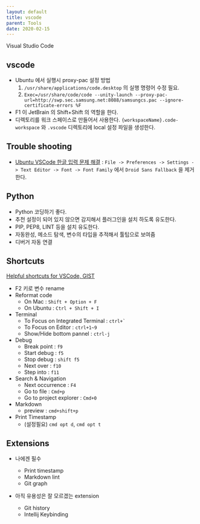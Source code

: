 ```yaml
---
layout: default
title: vscode
parent: Tools
date: 2020-02-15
---
```


Visual Studio Code

## vscode

- Ubuntu 에서 실행시 proxy-pac 설정 방법
  1. `/usr/share/applications/code.desktop` 의 실행 명령어 수정 필요.
  2. `Exec=/usr/share/code/code --unity-launch --proxy-pac-url=http://swp.sec.samsung.net:8088/samsungcs.pac --ignore-certificate-errors %F`
- F1 이 JetBrain 의 Shift+Shift 의 역할을 한다.
- 디렉토리를 워크 스페이스로 만들어서 사용한다. `{workspaceName}.code-workspace` 와 `.vscode` 디렉토리에 local 설정 파일을 생성한다.

## Trouble shooting

- [Ubuntu VSCode 한글 입력 문제 해결](https://blog.naver.com/doogle/220889604173) : `File -> Preferences -> Settings -> Text Editor -> Font -> Font Family` 에서 `Droid Sans Fallback` 을 제거한다.

## Python

- Python 코딩하기 좋다.
- 추천 설정이 되어 있지 않으면 감지해서 플러그인을 설치 하도록 유도한다.
- PIP, PEP8, LINT 등을 설치 유도한다.
- 자동완성, 메소드 탐색, 변수의 타입을 추적해서 툴팁으로 보여줌
- 디버거 자동 연결

## Shortcuts

[Helpful shortcuts for VSCode, GIST](https://gist.github.com/bradtraversy/b28a0a361880141af928ada800a671d9)

- F2 키로 변수 rename
- Reformat code
  - On Mac : `Shift + Option + F`
  - On Ubuntu : `Ctrl + Shift + I`
- Terminal
  - To Focus on Integrated Terminal : ```ctrl+` ```
  - To Focus on Editor : `ctrl+1~9`
  - Show/Hide bottom pannel : `ctrl-j`
- Debug
  - Break point : `f9`
  - Start debug : `f5`
  - Stop debug : `shift f5`
  - Next over : `f10`
  - Step into : `f11`
- Search & Navigation
  - Next occurrence : `F4`
  - Go to file : `Cmd+p`
  - Go to project explorer : `Cmd+0`
- Markdown
  - preview : `cmd+shift+p`
- Print Timestamp
  - (설정필요) `cmd opt d`, `cmd opt t`

## Extensions

- 나에겐 필수
  - Print timestamp
  - Markdown lint
  - Git graph

- 아직 유용성은 잘 모르겠는 extension
  - Git history
  - Intellij Keybinding
